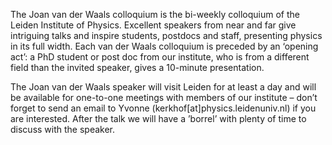 The Joan van der Waals colloquium is the bi-weekly colloquium of the Leiden Institute of Physics. Excellent speakers from near and far give intriguing talks and inspire students, postdocs and staff, presenting physics in its full width. Each van der Waals colloquium is preceded by an ‘opening act’: a PhD student or post doc from our institute, who is from a different field than the invited speaker, gives a 10-minute presentation.

The Joan van der Waals speaker will visit Leiden for at least a day and will be available for one-to-one meetings with members of our institute – don’t forget to send an email to Yvonne (kerkhof[at]physics.leidenuniv.nl) if you are interested. After the talk we will have a ’borrel’ with plenty of time to discuss with the speaker.
